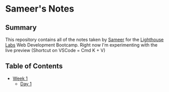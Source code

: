 # Sameer's Notes

## Summary 

This repository contains all of the notes taken by [Sameer](https://github.com/houseofsam) for the [Lighthouse Labs](https://www.lighthouselabs.ca/) Web Development Bootcamp. Right now I'm experimenting with the live preview (Shortcut on VSCode = Cmd K + V)

## Table of Contents 

* [Week 1](/Week_1) 
  * [Day 1](Week_1/Day_1)